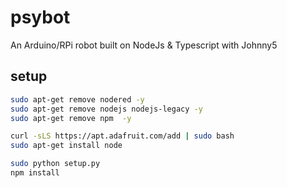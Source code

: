 # psybot
An Arduino/RPi robot built on NodeJs &amp; Typescript with Johnny5

## setup
```bash
sudo apt-get remove nodered -y
sudo apt-get remove nodejs nodejs-legacy -y
sudo apt-get remove npm  -y

curl -sLS https://apt.adafruit.com/add | sudo bash
sudo apt-get install node

sudo python setup.py
npm install
```
